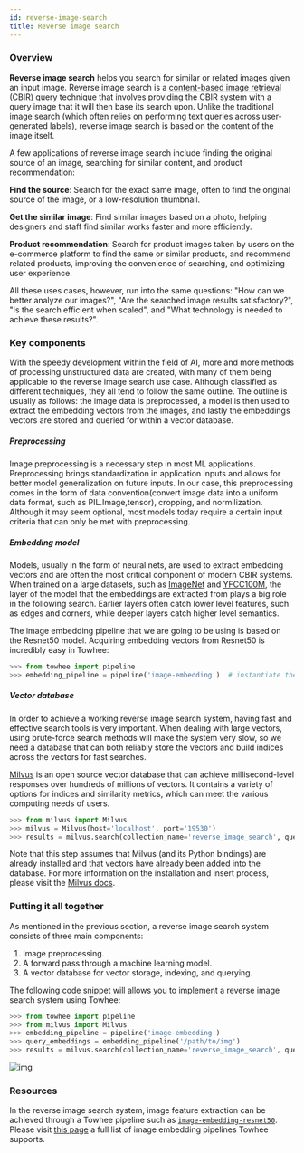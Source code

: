 ```yaml
---
id: reverse-image-search
title: Reverse image search
---
```


### Overview

**Reverse image search** helps you search for similar or related images given an input image. Reverse image search is a [content-based image retrieval](https://en.wikipedia.org/wiki/Content-based_image_retrieval) (CBIR) query technique that involves providing the CBIR system with a query image that it will then base its search upon. Unlike the traditional image search (which often relies on performing text queries across user-generated labels), reverse image search is based on the content of the image itself.

A few applications of reverse image search include finding the original source of an image, searching for similar content, and product recommendation:

**Find the source**: Search for the exact same image, often to find the original source of the image, or a low-resolution thumbnail.

**Get the similar image**: Find similar images based on a photo, helping designers and staff find similar works faster and more efficiently.

**Product recommendation**: Search for product images taken by users on the e-commerce platform to find the same or similar products, and recommend related products, improving the convenience of searching, and optimizing user experience.

All these uses cases, however, run into the same questions: "How can we better analyze our images?", "Are the searched image results satisfactory?", "Is the search efficient when scaled", and "What technology is needed to achieve these results?".

### Key components

With the speedy development within the field of AI, more and more methods of processing unstructured data are created, with many of them being applicable to the reverse image search use case. Although classified as different techniques, they all tend to follow the same outline. The outline is usually as follows: the image data is preprocessed, a model is then used to extract the embedding vectors from the images, and lastly the embeddings vectors are stored and queried for within a vector database.

##### Preprocessing

Image preprocessing is a necessary step in most ML applications. Preprocessing brings standardization in application inputs and allows for better model generalization on future inputs. In our case, this preprocessing comes in the form of data convention(convert image data into a uniform data format, such as PIL.Image,tensor), cropping, and normilization. Although it may seem optional, most models today require a certain input criteria that can only be met with preprocessing.

##### Embedding model

Models, usually in the form of neural nets, are used to extract embedding vectors and are often the most critical component of modern CBIR systems. When trained on a large datasets, such as [ImageNet](https://www.image-net.org/) and [YFCC100M](http://projects.dfki.uni-kl.de/yfcc100m/), the layer of the model that the embeddings are extracted from plays a big role in the following search. Earlier layers often catch lower level features, such as edges and corners, while deeper layers catch higher level semantics. 

The image embedding pipeline that we are going to be using is based on the Resnet50 model. Acquiring embedding vectors from Resnet50 is incredibly easy in Towhee:

```python
>>> from towhee import pipeline
>>> embedding_pipeline = pipeline('image-embedding')  # instantiate the pipeline
```

##### Vector database

In order to achieve a working reverse image search system, having fast and effective search tools is very important. When dealing with large vectors, using brute-force search methods will make the system very slow, so we need a database that can both reliably store the vectors and build indices across the vectors for fast searches.

[Milvus](http://milvus.io) is an open source vector database that can achieve millisecond-level responses over hundreds of millions of vectors. It contains a variety of options for indices and similarity metrics, which can meet the various computing needs of users.

```python
>>> from milvus import Milvus
>>> milvus = Milvus(host='localhost', port='19530')
>>> results = milvus.search(collection_name='reverse_image_search', query_records=query_embeddings, top_k=10, params={'nprobe': 16})
```

Note that this step assumes that Milvus (and its Python bindings) are already installed and that vectors have already been added into the database. For more information on the installation and insert process, please visit the [Milvus docs](https://milvus.io/docs/v1.1.1/install_milvus.md).

### Putting it all together

As mentioned in the previous section, a reverse image search system consists of three main components:

1. Image preprocessing.
2. A forward pass through a machine learning model.
3. A vector database for vector storage, indexing, and querying.

The following code snippet will allows you to implement a reverse image search system using Towhee:

```python
>>> from towhee import pipeline
>>> from milvus import Milvus
>>> embedding_pipeline = pipeline('image-embedding')
>>> query_embeddings = embedding_pipeline('/path/to/img')
>>> results = milvus.search(collection_name='reverse_image_search', query_records=query_embeddings, top_k=10, params={'nprobe': 16})
```

![img](reverse_image_search.png)

### Resources

In the reverse image search system, image feature extraction can be achieved through a Towhee pipeline such as [`image-embedding-resnet50`](https://hub.towhee.io/towhee/image-embedding-resnet50). Please visit [this page](pipelines/image-embedding) a full list of image embedding pipelines Towhee supports.
